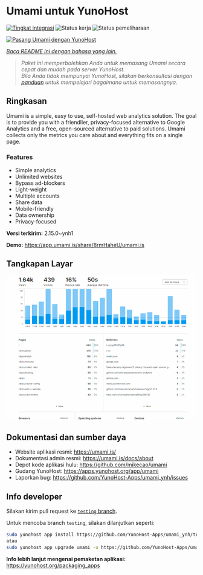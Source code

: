 <!--
N.B.: README ini dibuat secara otomatis oleh <https://github.com/YunoHost/apps/tree/master/tools/readme_generator>
Ini TIDAK boleh diedit dengan tangan.
-->

# Umami untuk YunoHost

[![Tingkat integrasi](https://apps.yunohost.org/badge/integration/umami)](https://ci-apps.yunohost.org/ci/apps/umami/)
![Status kerja](https://apps.yunohost.org/badge/state/umami)
![Status pemeliharaan](https://apps.yunohost.org/badge/maintained/umami)

[![Pasang Umami dengan YunoHost](https://install-app.yunohost.org/install-with-yunohost.svg)](https://install-app.yunohost.org/?app=umami)

*[Baca README ini dengan bahasa yang lain.](./ALL_README.md)*

> *Paket ini memperbolehkan Anda untuk memasang Umami secara cepat dan mudah pada server YunoHost.*  
> *Bila Anda tidak mempunyai YunoHost, silakan berkonsultasi dengan [panduan](https://yunohost.org/install) untuk mempelajari bagaimana untuk memasangnya.*

## Ringkasan

Umami is a simple, easy to use, self-hosted web analytics solution. The goal is to provide you with a friendlier, privacy-focused alternative to Google Analytics and a free, open-sourced alternative to paid solutions. Umami collects only the metrics you care about and everything fits on a single page. 

### Features

- Simple analytics
- Unlimited websites
- Bypass ad-blockers
- Light-weight
- Multiple accounts
- Share data
- Mobile-friendly
- Data ownership
- Privacy-focused


**Versi terkirim:** 2.15.0~ynh1

**Demo:** <https://app.umami.is/share/8rmHaheU/umami.is>

## Tangkapan Layar

![Tangkapan Layar pada Umami](./doc/screenshots/dark.png)

## Dokumentasi dan sumber daya

- Website aplikasi resmi: <https://umami.is/>
- Dokumentasi admin resmi: <https://umami.is/docs/about>
- Depot kode aplikasi hulu: <https://github.com/mikecao/umami>
- Gudang YunoHost: <https://apps.yunohost.org/app/umami>
- Laporkan bug: <https://github.com/YunoHost-Apps/umami_ynh/issues>

## Info developer

Silakan kirim pull request ke [`testing` branch](https://github.com/YunoHost-Apps/umami_ynh/tree/testing).

Untuk mencoba branch `testing`, silakan dilanjutkan seperti:

```bash
sudo yunohost app install https://github.com/YunoHost-Apps/umami_ynh/tree/testing --debug
atau
sudo yunohost app upgrade umami -u https://github.com/YunoHost-Apps/umami_ynh/tree/testing --debug
```

**Info lebih lanjut mengenai pemaketan aplikasi:** <https://yunohost.org/packaging_apps>
